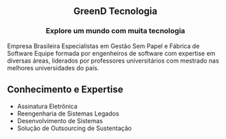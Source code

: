 <h2 align="center">  

GreenD Tecnologia

</h2>

<h3 align="center">  

Explore um mundo com muita tecnologia

</h3>

Empresa Brasileira Especialistas em Gestão Sem Papel e Fábrica de Software
Equipe formada por engenheiros de software com expertise em diversas áreas, 
liderados por professores universitários com mestrado nas melhores universidades do país.

## Conhecimento e Expertise

  - Assinatura Eletrônica
  - Reengenharia de Sistemas Legados
  - Desenvolvimento de Sistemas
  - Solução de Outsourcing de Sustentação
